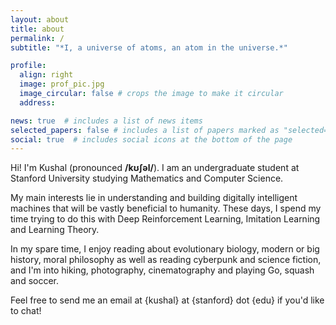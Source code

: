 ```yaml
---
layout: about
title: about
permalink: /
subtitle: "*I, a universe of atoms, an atom in the universe.*"

profile:
  align: right
  image: prof_pic.jpg
  image_circular: false # crops the image to make it circular
  address: 

news: true  # includes a list of news items
selected_papers: false # includes a list of papers marked as "selected={true}"
social: true  # includes social icons at the bottom of the page
---
```


Hi! I'm Kushal (pronounced **/kʊʃəl/**). I am an undergraduate student at Stanford University studying Mathematics and Computer Science. 

My main interests lie in understanding and building digitally intelligent machines that will be vastly beneficial to humanity. These days, I spend my time trying to do this with Deep Reinforcement Learning, Imitation Learning and Learning Theory.

In my spare time, I enjoy reading about evolutionary biology, modern or big history, moral philosophy as well as reading cyberpunk and science fiction, and I'm into hiking, photography, cinematography and playing Go, squash and soccer. 

Feel free to send me an email at {kushal} at {stanford} dot {edu} if you'd like to chat!


